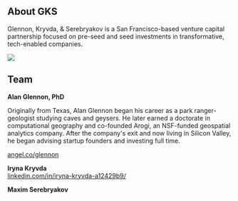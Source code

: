 ## About GKS

Glennon, Kryvda, & Serebryakov is a San Francisco-based venture capital partnership focused on pre-seed and seed investments in transformative, tech-enabled companies.

<p>
<img src="https://gks-vc.github.io/assets/images/hacker.jpg"> 
</p>

## Team

__Alan Glennon, PhD__  
<p>Originally from Texas, Alan Glennon began his career as a park ranger-geologist studying caves and geysers. He later earned a doctorate in computational geography and co-founded Arogi, an NSF-funded geospatial analytics company. After the company's exit and now living in Silicon Valley, he began advising startup founders and investing full time.</p>
<a href="https://angel.co/glennon">angel.co/glennon</a><br />
<p />

__Iryna Kryvda__  
<a href="https://www.linkedin.com/in/iryna-kryvda-a12429b9/">linkedin.com/in/iryna-kryvda-a12429b9/</a>
<p />

__Maxim Serebryakov__  


